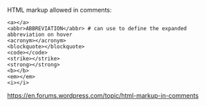 HTML markup allowed in comments:
```
<a></a>
<abbr>ABBREVIATION</abbr> # can use to define the expanded abbreviation on hover
<acronym></acronym>
<blockquote></blockquote>
<code></code>
<strike></strike>
<strong></strong>
<b></b>
<em></em>
<i></i>
```
https://en.forums.wordpress.com/topic/html-markup-in-comments